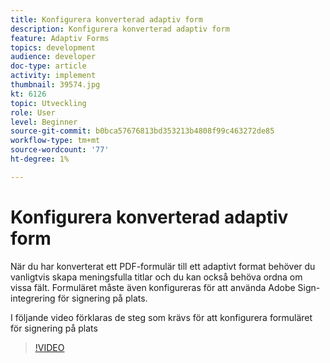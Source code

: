 ```yaml
---
title: Konfigurera konverterad adaptiv form
description: Konfigurera konverterad adaptiv form
feature: Adaptiv Forms
topics: development
audience: developer
doc-type: article
activity: implement
thumbnail: 39574.jpg
kt: 6126
topic: Utveckling
role: User
level: Beginner
source-git-commit: b0bca57676813bd353213b4808f99c463272de85
workflow-type: tm+mt
source-wordcount: '77'
ht-degree: 1%

---
```


# Konfigurera konverterad adaptiv form

När du har konverterat ett PDF-formulär till ett adaptivt format behöver du vanligtvis skapa meningsfulla titlar och du kan också behöva ordna om vissa fält. Formuläret måste även konfigureras för att använda Adobe Sign-integrering för signering på plats.

I följande video förklaras de steg som krävs för att konfigurera formuläret för signering på plats

>[!VIDEO](https://video.tv.adobe.com/v/39574/?quality=9&learn=on)

